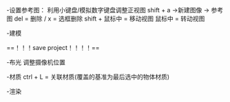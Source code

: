 -设置参考图：
利用小键盘/模拟数字键盘调整正视图
shift + a ->新建图像 -> 参考图
del = 删除 / x = 选框删除
shift + 鼠标中 = 移动视图
鼠标中 = 转动视图

-建模

==！！！save project！！！！==

-布光
调整摄像机位置

-材质
ctrl + L = 关联材质(覆盖的基准为最后选中的物体材质)

-渲染

